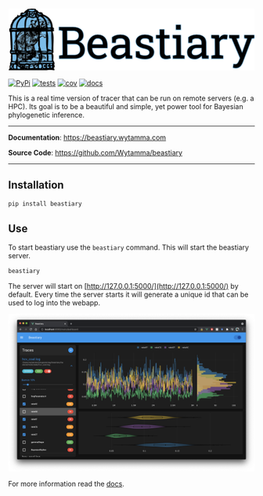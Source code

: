 ![beastiary logo](docs/images/logo.png)


[![PyPi](https://img.shields.io/pypi/v/beastiary.svg)](https://pypi.org/project/beastiary/)
[![tests](https://github.com/Wytamma/beastiary/actions/workflows/test.yml/badge.svg)](https://github.com/Wytamma/beastiary/actions/workflows/test.yml)
[![cov](https://codecov.io/gh/Wytamma/beastiary/branch/master/graph/badge.svg)](https://codecov.io/gh/Wytamma/beastiary)
[![docs](https://github.com/Wytamma/beastiary/actions/workflows/docs.yml/badge.svg)](https://beastiary.wytamma.com/)

This is a real time version of tracer that can be run on remote servers (e.g. a HPC). Its goal is to be a beautiful and simple, yet power tool for Bayesian phylogenetic inference.

---

**Documentation**: <a href="https://beastiary.wytamma.com" target="_blank">https://beastiary.wytamma.com</a>

**Source Code**: <a href="https://github.com/Wytamma/beastiaryi" target="_blank">https://github.com/Wytamma/beastiary</a>

---

## Installation
```bash
pip install beastiary
```

## Use
To start beastiary use the `beastiary` command. This will start the beastiary server. 

```bash
beastiary
```

The server will start on [http://127.0.0.1:5000/](http://127.0.0.1:5000/) by default. Every time the server starts it will generate a unique id that can be used to log into the webapp. 

![](docs/images/screen_shot_dark.png)

For more information read the [docs](https://beastiary.wytamma.com/).
